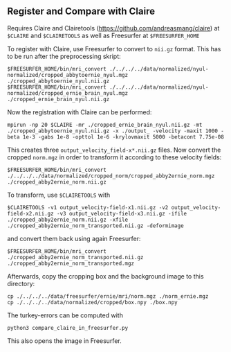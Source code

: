 ## Register and Compare with Claire 

Requires Claire and Clairetools (https://github.com/andreasmang/claire) at `$CLAIRE` and `$CLAIRETOOLS` as well as Freesurfer at `$FREESURFER_HOME`

To register with Claire, use Freesurfer to convert to `nii.gz` format. This has to be run after the preprocessing skript:

```
$FREESURFER_HOME/bin/mri_convert ./../../../data/normalized/nyul-normalized/cropped_abbytoernie_nyul.mgz   ./cropped_abbytoernie_nyul.nii.gz
$FREESURFER_HOME/bin/mri_convert ./../../../data/normalized/nyul-normalized/cropped_ernie_brain_nyul.mgz   ./cropped_ernie_brain_nyul.nii.gz
```
Now the registration with Claire can be performed:
```
mpirun -np 20 $CLAIRE -mr ./cropped_ernie_brain_nyul.nii.gz -mt ./cropped_abbytoernie_nyul.nii.gz -x ./output_ -velocity -maxit 1000 -beta 1e-3 -gabs 1e-8 -opttol 1e-6 -krylovmaxit 5000 -betacont 7.75e-08
```
This creates three `output_velocity_field-x*.nii.gz` files. Now convert the cropped `norm.mgz` in order to transform it according to these velocity fields:
```
$FREESURFER_HOME/bin/mri_convert ./../../../data/normalized/cropped_norm/cropped_abby2ernie_norm.mgz ./cropped_abby2ernie_norm.nii.gz
```
To transform, use `$CLAIRETOOLS` with
```
$CLAIRETOOLS -v1 output_velocity-field-x1.nii.gz -v2 output_velocity-field-x2.nii.gz -v3 output_velocity-field-x3.nii.gz -ifile ./cropped_abby2ernie_norm.nii.gz -xfile ./cropped_abby2ernie_norm_transported.nii.gz -deformimage
```
and convert them back using again Freesurfer:
```
$FREESURFER_HOME/bin/mri_convert ./cropped_abby2ernie_norm_transported.nii.gz ./cropped_abby2ernie_norm_transported.mgz
```
Afterwards, copy the cropping box and the background image to this directory:
```
cp ./../../../data/freesurfer/ernie/mri/norm.mgz ./norm_ernie.mgz
cp ./../../../data/normalized/cropped/box.npy ./box.npy
```
The turkey-errors can be computed with 
```
python3 compare_claire_in_freesurfer.py
```
This also opens the image in Freesurfer.


